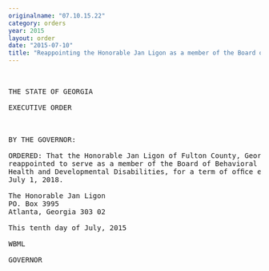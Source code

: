 ```yaml
---
originalname: "07.10.15.22"
category: orders
year: 2015
layout: order
date: "2015-07-10"
title: "Reappointing the Honorable Jan Ligon as a member of the Board of Behavioral Health and Developmental Disabilities"
---
```

<pre>
 

THE STATE OF GEORGIA

EXECUTIVE ORDER

 

BY THE GOVERNOR:

ORDERED: That the Honorable Jan Ligon of Fulton County, Georgia, is
reappointed to serve as a member of the Board of Behavioral
Health and Developmental Disabilities, for a term of ofﬁce ending
July 1, 2018.

The Honorable Jan Ligon
PO. Box 3995
Atlanta, Georgia 303 02

This tenth day of July, 2015

WBML

GOVERNOR

 

 

</pre>
